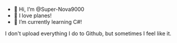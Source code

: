 - 👋 Hi, I’m @Super-Nova9000
- 👀 I love planes!
- 🌱 I’m currently learning C#!

I don't upload everything I do to Github, but sometimes I feel like it.

<!---
Super-Nova9000/Super-Nova9000 is a ✨ special ✨ repository because its `README.md` (this file) appears on your GitHub profile.
You can click the Preview link to take a look at your changes.
--->
